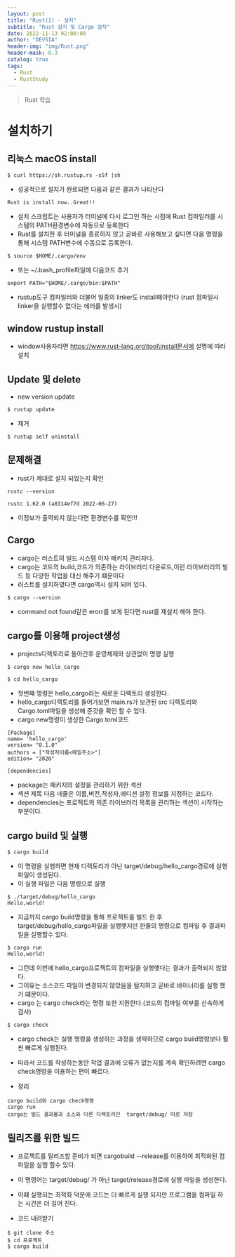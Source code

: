 ```yaml
---
layout: post
title: "Rust(1) - 설치"
subtitle: "Rust 설치 및 Cargo 설치"
date: 2022-11-13 02:00:00
author: "DEVSIA"
header-img: "img/Rust.png"
header-mask: 0.3
catalog: true
tags:
  - Rust
  - RustStudy
---
```


> Rust 학습

# 설치하기

## 리눅스 macOS install

```
$ curl https://sh.rustup.rs -sSf |sh
```

- 성공적으로 설치가 완료되면 다음과 같은 결과가 나타난다

```
Rust is install now..Great!!
```

- 설치 스크립트는 사용자가 터미널에 다시 로그인 하는 시점에 Rust 컴파일러를 시스템의 PATH환경변수에 자동으로 등록한다
- Rust를 설치한 후 터미널을 종료하지 않고 곧바로 사용해보고 싶다면 다음 명령을 통해 시스템 PATH변수에 수동으로 등록한다.

```
$ source $HOME/.cargo/env
```

- 또는 ~/.bash_profile파일에 다음코드 추가

```
export PATH="$HOME/.cargo/bin:$PATH"
```

- rustup도구 컴파일러와 더불어 일종의 linker도 install해야한다 (rust 컴파일시 linker을 실행할수 없다는 에러를 발생시)

## window rustup install

- window사용자라면 https://www.rust-lang.org\tool\install문서에 설명에 따라 설치

## Update 및 delete

- new version update

```
$ rustup update
```

- 제거

```
$ rustup self uninstall
```

## 문제해결

- rust가 제대로 설치 되었는지 확인

```
rustc --version
```

```
rustc 1.62.0 (a8314ef7d 2022-06-27)
```

- 이정보가 출력되지 않는다면 환경변수를 확인!!!

## Cargo

- cargo는 러스트의 빌드 시스템 이자 패키지 관리자다.
- cargo는 코드의 build,코드가 의존하는 라이브러리 다운로드,이런 라이브러리의 빌드 등 다양한 작업을 대신 해주기 떄문이다
- 러스트를 설치하였다면 cargo역시 설치 되어 있다.

```
$ cargo --version
```

- command not found같은 erorr를 보게 된다면 rust를 재설치 해야 한다.

## cargo를 이용해 project생성

- projects디렉토리로 돌아간후 운영체제와 상관없이 명령 실행

```
$ cargo new hello_cargo

$ cd hello_cargo
```

- 첫번쨰 명령은 hello_cargo라는 새로운 디렉토리 생성한다.
- hello_cargo디렉토리를 들어가보면 main.rs가 보관된 src 디렉토리와 Cargo.toml파일을 생성해 준것을 확인 할 수 있다.
- cargo new명령이 생성한 Cargo.toml코드

```
[Package]
name= 'hello_cargo'
version= "0.1.0"
authors = ["작성자이름<메일주소>"]
edition= "2020"

[dependencies]
```

- package는 패키지의 설정을 관리하기 위한 섹션
- 섹션 제목 다음 네줄은 이름,버전,작성자,에디션 설정 정보를 지정하는 코드다.
- dependencies는 프로젝트의 의존 라이브러리 목록을 관리하는 섹션이 시작하는 부분이다.

## cargo build 및 실행

```
$ cargo build
```

- 이 명령을 실행하면 현재 디렉토리가 아닌 target/debug/hello_cargo경로에 실행 파일이 생성된다.
- 이 실행 파일은 다음 명령으로 실행

```
$ ./target/debug/hello_cargo
Hello,world!
```

- 지금까지 cargo build명령을 통해 프로젝트를 빌드 한 후 target/debug/hello_cargo파일을 실행햇지만 한줄의 명령으로 컴파일 후 결과파일을 실행할수 있다.

```
$ cargo run
Hello,world!
```

- 그런데 이번에 hello_cargo프로젝트의 컴파일을 실행햇다는 결과가 출력되지 않았다.
- 그이유는 소스코드 파일이 변경되지 않았음을 탐지하고 곧바로 바이너리를 실행 했기 떄문이다.
- cargo 는 cargo check라는 명령 또한 지원한다.(코드의 컴파일 여부를 신속하게 검사)

```
$ cargo check
```

- cargo check는 실행 명령을 생성하는 과정을 생략하므로 cargo build명령보다 훨씬 빠르게 실행된다.

- 따라서 코드를 작성하는동안 작업 결과에 오류가 없는지를 계속 확인하려면 cargo check명령을 이용하는 편이 빠르다.
- 정리

```
cargo build와 cargo check명령
cargo run
cargo는 빌드 결과물과 소스와 다른 디렉토리인  target/debug/ 따로 저장
```

## 릴리즈를 위한 빌드

- 프로젝트를 릴리즈할 준비가 되면 cargobuild --release를 이용하여 최적화된 컴파일을 실행 할수 있다.

- 이 명령어는 target/debug/ 가 아닌 target/release경로에 실행 파일을 생성한다.
- 이떄 실행되는 최적화 덕분에 코드는 더 빠르게 실행 되지만 프로그램을 컴파일 하는 시간은 더 길어 진다.

- 코드 내려받기

```
$ git clone 주소
$ cd 프로젝트
$ cargo build
```
